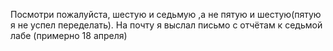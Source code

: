 Посмотри пожалуйста, шестую и седьмую ,а не пятую и шестую(пятую я не успел переделать). На почту я выслал письмо с отчётам к седьмой лабе (примерно 18 апреля)
